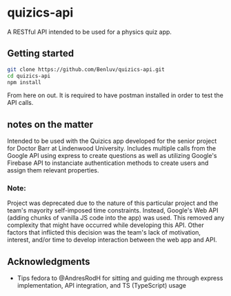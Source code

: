# quizics-api

A RESTful API intended to be used for a physics quiz app.

## Getting started

```bash
git clone https://github.com/Benluv/quizics-api.git
cd quizics-api
npm install
```
From here on out. It is required to have postman installed in order to test the API calls.

## notes on the matter

Intended to be used with the Quizics app developed for the senior project for Doctor Barr at Lindenwood University.
Includes multiple calls from the Google API using express to create questions as well as utilizing Google's Firebase API to
instanciate authentication methods to create users and assign them relevant properties.

### Note:

Project was deprecated due to the nature of this particular project and the team's mayority self-imposed time constraints. 
Instead, Google's Web API (adding chunks of vanilla JS code into the app) was used. This removed any complexity that might have occurred 
while developing this API. Other factors that inflicted this decision was the team's lack of motivation, interest, and/or time to develop
interaction between the web app and API.

## Acknowledgments

* Tips fedora to @AndresRodH for sitting and guiding me through express implementation, API integration, and TS (TypeScript) usage
